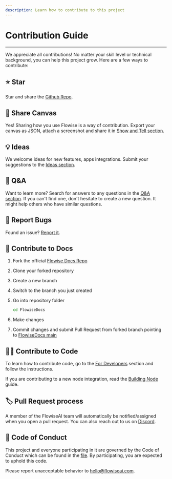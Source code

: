 ```yaml
---
description: Learn how to contribute to this project
---
```


# Contribution Guide

***

We appreciate all contributions! No matter your skill level or technical background, you can help this project grow. Here are a few ways to contribute:

## ⭐ Star

Star and share the [Github Repo](https://github.com/FlowiseAI/Flowise).

## 🙌 Share Canvas

Yes! Sharing how you use Flowise is a way of contribution. Export your canvas as JSON, attach a screenshot and share it in [Show and Tell section](https://github.com/FlowiseAI/Flowise/discussions/categories/show-and-tell).

## 💡 Ideas

We welcome ideas for new features, apps integrations. Submit your suggestions to the [Ideas section](https://github.com/FlowiseAI/Flowise/discussions/categories/ideas).

## 🙋 Q\&A

Want to learn more? Search for answers to any questions in the [Q\&A section](https://github.com/FlowiseAI/Flowise/discussions/categories/q-a). If you can't find one, don't hesitate to create a new question. It might help others who have similar questions.

## 🐞 Report Bugs

Found an issue? [Report it](https://github.com/FlowiseAI/Flowise/issues/new/choose).

## 📖 Contribute to Docs

1. Fork the official [Flowise Docs Repo](https://github.com/FlowiseAI/FlowiseDocs)
2. Clone your forked repository
3. Create a new branch
4. Switch to the branch you just created
5.  Go into repository folder

    ```bash
    cd FlowiseDocs
    ```
6. Make changes
7. Commit changes and submit Pull Request from forked branch pointing to [FlowiseDocs main](https://github.com/FlowiseAI/FlowiseDocs)

## 👨‍💻 Contribute to Code

To learn how to contribute code, go to the [For Developers](../getting-started/#setup-2) section and follow the instructions.

If you are contributing to a new node integration, read the [Building Node](building-node.md) guide.

## 🏷️ Pull Request process

A member of the FlowiseAI team will automatically be notified/assigned when you open a pull request. You can also reach out to us on [Discord](https://discord.gg/jbaHfsRVBW).

## 📜 Code of Conduct

This project and everyone participating in it are governed by the Code of Conduct which can be found in the [file](https://github.com/FlowiseAI/Flowise/blob/main/CODE\_OF\_CONDUCT.md). By participating, you are expected to uphold this code.

Please report unacceptable behavior to hello@flowiseai.com.
